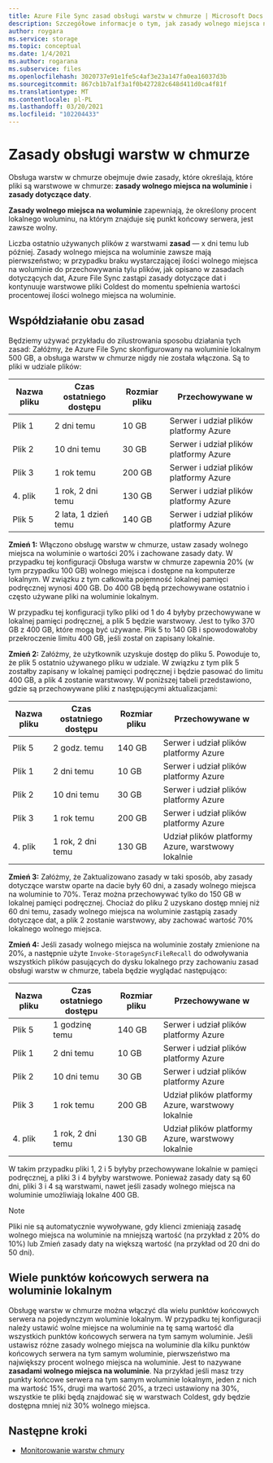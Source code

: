 ```yaml
---
title: Azure File Sync zasad obsługi warstw w chmurze | Microsoft Docs
description: Szczegółowe informacje o tym, jak zasady wolnego miejsca na dacie i woluminie współpracują ze sobą w różnych scenariuszach.
author: roygara
ms.service: storage
ms.topic: conceptual
ms.date: 1/4/2021
ms.author: rogarana
ms.subservice: files
ms.openlocfilehash: 3020737e91e1fe5c4af3e23a147fa0ea16037d3b
ms.sourcegitcommit: 867cb1b7a1f3a1f0b427282c648d411d0ca4f81f
ms.translationtype: MT
ms.contentlocale: pl-PL
ms.lasthandoff: 03/20/2021
ms.locfileid: "102204433"
---
```

# <a name="cloud-tiering-policies"></a>Zasady obsługi warstw w chmurze

Obsługa warstw w chmurze obejmuje dwie zasady, które określają, które pliki są warstwowe w chmurze: **zasady wolnego miejsca na woluminie** i **zasady dotyczące daty**.

**Zasady wolnego miejsca na woluminie** zapewniają, że określony procent lokalnego woluminu, na którym znajduje się punkt końcowy serwera, jest zawsze wolny. 

Liczba ostatnio używanych plików z warstwami **zasad** — x dni temu lub później. Zasady wolnego miejsca na woluminie zawsze mają pierwszeństwo; w przypadku braku wystarczającej ilości wolnego miejsca na woluminie do przechowywania tylu plików, jak opisano w zasadach dotyczących dat, Azure File Sync zastąpi zasady dotyczące dat i kontynuuje warstwowe pliki Coldest do momentu spełnienia wartości procentowej ilości wolnego miejsca na woluminie.

## <a name="how-both-policies-work-together"></a>Współdziałanie obu zasad

Będziemy używać przykładu do zilustrowania sposobu działania tych zasad: Załóżmy, że Azure File Sync skonfigurowany na woluminie lokalnym 500 GB, a obsługa warstw w chmurze nigdy nie została włączona. Są to pliki w udziale plików:

|Nazwa pliku |Czas ostatniego dostępu  |Rozmiar pliku  |Przechowywane w |
|----------|------------------|-----------|----------|
|Plik 1    | 2 dni temu  | 10 GB | Serwer i udział plików platformy Azure
|Plik 2    | 10 dni temu | 30 GB | Serwer i udział plików platformy Azure
|Plik 3    | 1 rok temu | 200 GB | Serwer i udział plików platformy Azure
|4. plik    | 1 rok, 2 dni temu | 130 GB | Serwer i udział plików platformy Azure
|Plik 5    | 2 lata, 1 dzień temu | 140 GB | Serwer i udział plików platformy Azure

**Zmień 1:** Włączono obsługę warstw w chmurze, ustaw zasady wolnego miejsca na woluminie o wartości 20% i zachowane zasady daty. W przypadku tej konfiguracji Obsługa warstw w chmurze zapewnia 20% (w tym przypadku 100 GB) wolnego miejsca i dostępne na komputerze lokalnym. W związku z tym całkowita pojemność lokalnej pamięci podręcznej wynosi 400 GB. Do 400 GB będą przechowywane ostatnio i często używane pliki na woluminie lokalnym.

W przypadku tej konfiguracji tylko pliki od 1 do 4 byłyby przechowywane w lokalnej pamięci podręcznej, a plik 5 będzie warstwowy. Jest to tylko 370 GB z 400 GB, które mogą być używane. Plik 5 to 140 GB i spowodowałoby przekroczenie limitu 400 GB, jeśli został on zapisany lokalnie. 

**Zmień 2:** Załóżmy, że użytkownik uzyskuje dostęp do pliku 5. Powoduje to, że plik 5 ostatnio używanego pliku w udziale. W związku z tym plik 5 zostałby zapisany w lokalnej pamięci podręcznej i będzie pasować do limitu 400 GB, a plik 4 zostanie warstwowy. W poniższej tabeli przedstawiono, gdzie są przechowywane pliki z następującymi aktualizacjami:

|Nazwa pliku |Czas ostatniego dostępu  |Rozmiar pliku  |Przechowywane w |
|----------|------------------|-----------|----------|
|Plik 5    | 2 godz. temu | 140 GB | Serwer i udział plików platformy Azure
|Plik 1    | 2 dni temu  | 10 GB | Serwer i udział plików platformy Azure
|Plik 2    | 10 dni temu | 30 GB | Serwer i udział plików platformy Azure
|Plik 3    | 1 rok temu | 200 GB | Serwer i udział plików platformy Azure
|4. plik    | 1 rok, 2 dni temu | 130 GB | Udział plików platformy Azure, warstwowy lokalnie

**Zmień 3:** Załóżmy, że Zaktualizowano zasady w taki sposób, aby zasady dotyczące warstw oparte na dacie były 60 dni, a zasady wolnego miejsca na woluminie to 70%. Teraz można przechowywać tylko do 150 GB w lokalnej pamięci podręcznej. Chociaż do pliku 2 uzyskano dostęp mniej niż 60 dni temu, zasady wolnego miejsca na woluminie zastąpią zasady dotyczące dat, a plik 2 zostanie warstwowy, aby zachować wartość 70% lokalnego wolnego miejsca.

**Zmień 4:** Jeśli zasady wolnego miejsca na woluminie zostały zmienione na 20%, a następnie użyte `Invoke-StorageSyncFileRecall` do odwoływania wszystkich plików pasujących do dysku lokalnego przy zachowaniu zasad obsługi warstw w chmurze, tabela będzie wyglądać następująco:

|Nazwa pliku |Czas ostatniego dostępu  |Rozmiar pliku  |Przechowywane w |
|----------|------------------|-----------|----------|
|Plik 5    | 1 godzinę temu  | 140 GB | Serwer i udział plików platformy Azure
|Plik 1    | 2 dni temu  | 10 GB | Serwer i udział plików platformy Azure
|Plik 2    | 10 dni temu | 30 GB | Serwer i udział plików platformy Azure
|Plik 3    | 1 rok temu | 200 GB | Udział plików platformy Azure, warstwowy lokalnie
|4. plik    | 1 rok, 2 dni temu | 130 GB | Udział plików platformy Azure, warstwowy lokalnie

W takim przypadku pliki 1, 2 i 5 byłyby przechowywane lokalnie w pamięci podręcznej, a pliki 3 i 4 byłyby warstwowe. Ponieważ zasady daty są 60 dni, pliki 3 i 4 są warstwami, nawet jeśli zasady wolnego miejsca na woluminie umożliwiają lokalne 400 GB.

> [!NOTE] 
> Pliki nie są automatycznie wywoływane, gdy klienci zmieniają zasadę wolnego miejsca na woluminie na mniejszą wartość (na przykład z 20% do 10%) lub Zmień zasady daty na większą wartość (na przykład od 20 dni do 50 dni).

## <a name="multiple-server-endpoints-on-a-local-volume"></a>Wiele punktów końcowych serwera na woluminie lokalnym

Obsługę warstw w chmurze można włączyć dla wielu punktów końcowych serwera na pojedynczym woluminie lokalnym. W przypadku tej konfiguracji należy ustawić wolne miejsce na woluminie na tę samą wartość dla wszystkich punktów końcowych serwera na tym samym woluminie. Jeśli ustawisz różne zasady wolnego miejsca na woluminie dla kilku punktów końcowych serwera na tym samym woluminie, pierwszeństwo ma największy procent wolnego miejsca na woluminie. Jest to nazywane **zasadami wolnego miejsca na woluminie**. Na przykład jeśli masz trzy punkty końcowe serwera na tym samym woluminie lokalnym, jeden z nich ma wartość 15%, drugi ma wartość 20%, a trzeci ustawiony na 30%, wszystkie te pliki będą znajdować się w warstwach Coldest, gdy będzie dostępna mniej niż 30% wolnego miejsca.

## <a name="next-steps"></a>Następne kroki
* [Monitorowanie warstw chmury](storage-sync-monitor-cloud-tiering.md)
